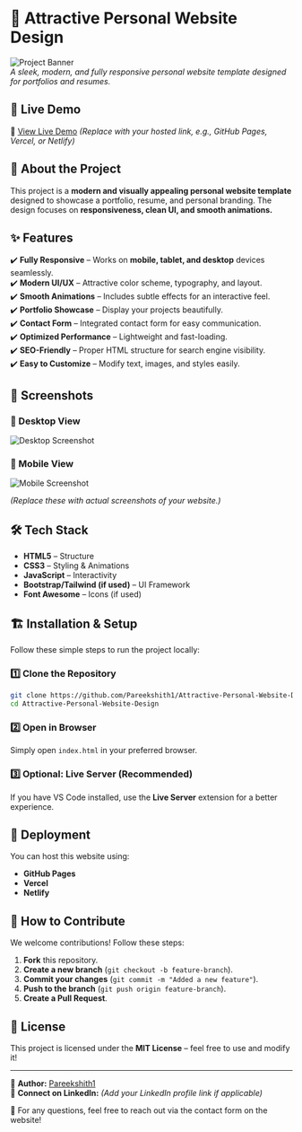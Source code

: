 # 📌 Attractive Personal Website Design

![Project Banner](https://via.placeholder.com/1200x400?text=Project+Banner)  
*A sleek, modern, and fully responsive personal website template designed for portfolios and resumes.*

## 🚀 Live Demo
🔗 [View Live Demo](#) *(Replace with your hosted link, e.g., GitHub Pages, Vercel, or Netlify)*

## 📖 About the Project
This project is a **modern and visually appealing personal website template** designed to showcase a portfolio, resume, and personal branding. The design focuses on **responsiveness, clean UI, and smooth animations.**

## ✨ Features
✔️ **Fully Responsive** – Works on **mobile, tablet, and desktop** devices seamlessly.  
✔️ **Modern UI/UX** – Attractive color scheme, typography, and layout.  
✔️ **Smooth Animations** – Includes subtle effects for an interactive feel.  
✔️ **Portfolio Showcase** – Display your projects beautifully.  
✔️ **Contact Form** – Integrated contact form for easy communication.  
✔️ **Optimized Performance** – Lightweight and fast-loading.  
✔️ **SEO-Friendly** – Proper HTML structure for search engine visibility.  
✔️ **Easy to Customize** – Modify text, images, and styles easily.

## 📸 Screenshots
### 🌟 Desktop View
![Desktop Screenshot](https://via.placeholder.com/1000x600?text=Desktop+View)

### 📱 Mobile View
![Mobile Screenshot](https://via.placeholder.com/400x700?text=Mobile+View)

*(Replace these with actual screenshots of your website.)*

## 🛠️ Tech Stack
- **HTML5** – Structure
- **CSS3** – Styling & Animations
- **JavaScript** – Interactivity
- **Bootstrap/Tailwind (if used)** – UI Framework
- **Font Awesome** – Icons (if used)

## 🏗️ Installation & Setup
Follow these simple steps to run the project locally:

### 1️⃣ Clone the Repository
```bash
git clone https://github.com/Pareekshith1/Attractive-Personal-Website-Design.git
cd Attractive-Personal-Website-Design
```

### 2️⃣ Open in Browser
Simply open `index.html` in your preferred browser.

### 3️⃣ Optional: Live Server (Recommended)
If you have VS Code installed, use the **Live Server** extension for a better experience.

## 🚀 Deployment
You can host this website using:
- **GitHub Pages**
- **Vercel**
- **Netlify**

## 📌 How to Contribute
We welcome contributions! Follow these steps:
1. **Fork** this repository.
2. **Create a new branch** (`git checkout -b feature-branch`).
3. **Commit your changes** (`git commit -m "Added a new feature"`).
4. **Push to the branch** (`git push origin feature-branch`).
5. **Create a Pull Request**.

## 📜 License
This project is licensed under the **MIT License** – feel free to use and modify it!

---
🔹 **Author:** [Pareekshith1](https://github.com/Pareekshith1)  
🔹 **Connect on LinkedIn:** *(Add your LinkedIn profile link if applicable)*

📩 For any questions, feel free to reach out via the contact form on the website!

